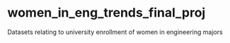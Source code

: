 # women_in_eng_trends_final_proj
Datasets relating to university enrollment of women in engineering majors
